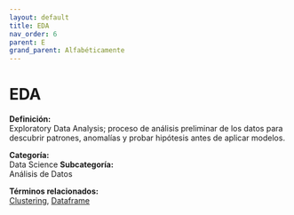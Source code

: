 ```yaml
---
layout: default
title: EDA
nav_order: 6
parent: E
grand_parent: Alfabéticamente
---
```


# EDA

**Definición:**  
Exploratory Data Analysis; proceso de análisis preliminar de los datos para descubrir patrones, anomalías y probar hipótesis antes de aplicar modelos.

**Categoría:**  
Data Science 
**Subcategoría:**  
Análisis de Datos

**Términos relacionados:**  
[Clustering](https://maleniski.github.io/diccionario-angl-tec-mx/docs/alfabeticamente/C/clustering.html), [Dataframe](https://maleniski.github.io/diccionario-angl-tec-mx/docs/alfabeticamente/D/dataframe.html)
